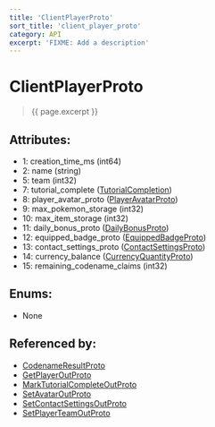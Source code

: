 ```yaml
---
title: 'ClientPlayerProto'
sort_title: 'client_player_proto'
category: API
excerpt: 'FIXME: Add a description'
---
```


[comment]: <> (THIS PART IS GENERATED - AKA DON'T EDIT THIS PART MANUALLY)

# ClientPlayerProto

> {{ page.excerpt }}

## Attributes:

- 1: creation_time_ms (int64)
- 2: name (string)
- 5: team (int32)
- 7: tutorial_complete ([TutorialCompletion](../../enums/TutorialCompletion/)) 
- 8: player_avatar_proto ([PlayerAvatarProto](../PlayerAvatarProto/))
- 9: max_pokemon_storage (int32)
- 10: max_item_storage (int32)
- 11: daily_bonus_proto ([DailyBonusProto](../DailyBonusProto/))
- 12: equipped_badge_proto ([EquippedBadgeProto](../EquippedBadgeProto/))
- 13: contact_settings_proto ([ContactSettingsProto](../ContactSettingsProto/))
- 14: currency_balance ([CurrencyQuantityProto](../CurrencyQuantityProto/)) 
- 15: remaining_codename_claims (int32)

## Enums:

- None

## Referenced by:

- [CodenameResultProto](../CodenameResultProto/)
- [GetPlayerOutProto](../GetPlayerOutProto/)
- [MarkTutorialCompleteOutProto](../MarkTutorialCompleteOutProto/)
- [SetAvatarOutProto](../SetAvatarOutProto/)
- [SetContactSettingsOutProto](../SetContactSettingsOutProto/)
- [SetPlayerTeamOutProto](../SetPlayerTeamOutProto/)

[comment]: <> (YOU CAN EDIT AFTER THIS)
